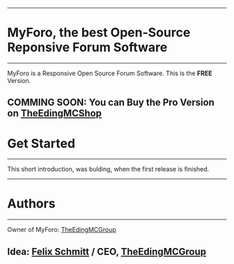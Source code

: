 
---------------------------------------
# MyForo, the best Open-Source Reponsive Forum Software
---------------------------------------
MyForo is a Responsive Open Source Forum Software. This is the **FREE** Version.

**COMMING SOON:** You can Buy the Pro Version on [TheEdingMCShop](https://shop.edingmc.com/)
---------------------------------------
# Get Started
---------------------------------------

This short introduction, was bulding, when the first release is finished.

---------------------------------------
# Authors
---------------------------------------

Owner of MyForo: [TheEdingMCGroup](https://github.com/the-edingmc-group)

Idea:  [Felix Schmitt](https://github.com/felischmi2003/) / CEO, [TheEdingMCGroup](https://github.com/the-edingmc-group)
---------------------------------------
